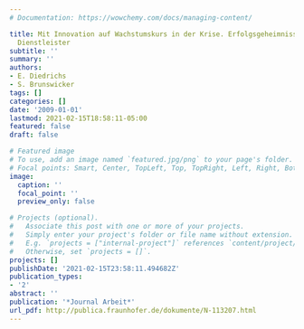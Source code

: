 ```yaml
---
# Documentation: https://wowchemy.com/docs/managing-content/

title: Mit Innovation auf Wachstumskurs in der Krise. Erfolgsgeheimnisse wissensintensiver
  Dienstleister
subtitle: ''
summary: ''
authors:
- E. Diedrichs
- S. Brunswicker
tags: []
categories: []
date: '2009-01-01'
lastmod: 2021-02-15T18:58:11-05:00
featured: false
draft: false

# Featured image
# To use, add an image named `featured.jpg/png` to your page's folder.
# Focal points: Smart, Center, TopLeft, Top, TopRight, Left, Right, BottomLeft, Bottom, BottomRight.
image:
  caption: ''
  focal_point: ''
  preview_only: false

# Projects (optional).
#   Associate this post with one or more of your projects.
#   Simply enter your project's folder or file name without extension.
#   E.g. `projects = ["internal-project"]` references `content/project/deep-learning/index.md`.
#   Otherwise, set `projects = []`.
projects: []
publishDate: '2021-02-15T23:58:11.494682Z'
publication_types:
- '2'
abstract: ''
publication: '*Journal Arbeit*'
url_pdf: http://publica.fraunhofer.de/dokumente/N-113207.html
---
```

